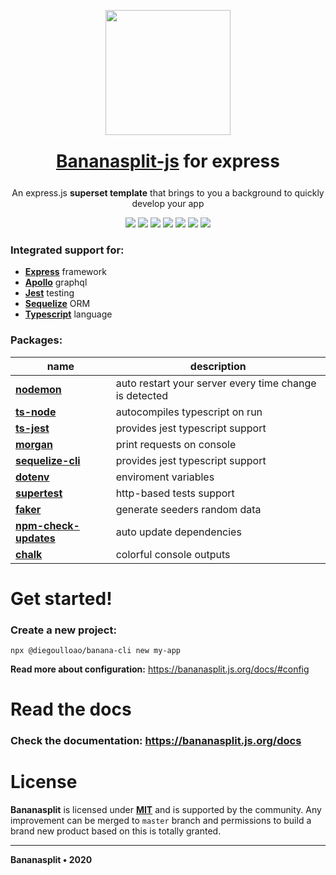 <p align="center"><img src="https://bananasplit.js.org/assets/images/bananasplit-logo.png" width="200"></p>
<h1 style="margin:25px" align="center"><a href="https://bananasplit.js.org/">Bananasplit-js</a> for express</h1>
<p align="center">An express.js <b>superset template</b> that brings to you a background to quickly develop your app</p>

<!-- ![label](https://img.shields.io/badge/js-banana--split-yellow?style=for-the-badge) -->

<p align="center">
    <img src="https://img.shields.io/badge/written-typescript-blue?logo=typescript">
    <img src="https://img.shields.io/badge/js-express-lightgray">
    <img src="https://img.shields.io/badge/graphql-apollo-blue?logo=graphql">
    <img src="https://img.shields.io/badge/orm-sequelize-blue">
    <img src="https://img.shields.io/badge/test-jest-green?logo=jest">
    <img src="https://img.shields.io/badge/version-v1.2-orange">
    <img src="https://img.shields.io/badge/license-MIT-blue">
</p>

<!-- ![label](https://img.shields.io/badge/coverage-100%25-brightgreen) ![label](https://img.shields.io/badge/code%20quality-A-brightgreen) -->

### Integrated support for:
 * **[Express](https://expressjs.com/)** framework
 * **[Apollo](https://www.apollographql.com/)** graphql
 * **[Jest](https://jestjs.io/)** testing
 * **[Sequelize](https://sequelize.org/)** ORM
 * **[Typescript](https://www.typescriptlang.org/)** language

### Packages:
| name |  description |
| ---- | ------------ |
| **[nodemon](https://www.npmjs.com/package/nodemon)** | auto restart your server every time change is detected |
| **[ts-node](https://www.npmjs.com/package/ts-node)** | autocompiles typescript on run |
| **[ts-jest](https://www.npmjs.com/package/ts-jest)** | provides jest typescript support |
| **[morgan](https://www.npmjs.com/package/morgan)** | print requests on console |
| **[sequelize-cli](https://www.npmjs.com/package/sequelize-cli)** | provides jest typescript support |
| **[dotenv](https://www.npmjs.com/package/dotenv)** | enviroment variables |
| **[supertest](https://www.npmjs.com/package/supertest)** | http-based tests support |
| **[faker](https://www.npmjs.com/package/faker)** | generate seeders random data |
| **[npm-check-updates](https://www.npmjs.com/package/npm-check-updates)** | auto update dependencies |
| **[chalk](https://www.npmjs.com/package/chalk)** | colorful console outputs |

# Get started!

### Create a new project:
```
npx @diegoulloao/banana-cli new my-app
```

**Read more about configuration:** https://bananasplit.js.org/docs/#config

# Read the docs

### Check the documentation: https://bananasplit.js.org/docs

# License
**Bananasplit** is licensed under **[MIT](https://github.com/diegoulloao/bananasplit-express-template/blob/master/LICENSE)** and is supported by the community. Any improvement can be merged to `master` branch and permissions to build a brand new product based on this is totally granted.

---
**Bananasplit • 2020**
